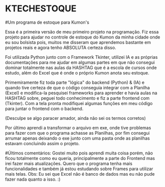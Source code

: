 # KTECHESTOQUE
 #Um programa de estoque para Kumon's

 Essa é a primeira versão de meu primeiro projeto na programação. Fiz essa projeto para ajudar no controle de estoque do Kumon da minha cidade onde eu sou bolsista pois,
 muitos me disseram que aprendemos bastante em projetos reais e agora tenho ABSOLUTA certeza disso.

 Foi utilizada Python junto com o Framework Tkinter, utilizei IA e as próprias documentações para me ajudar em algumas partes em que não consegui dominar totalmente nas aulas da 
 HASHTAG que é a escola de cursos onde estudo, além do Excel que é onde o próprio Kumon anota seu estoque. 

 Primemiramente fiz toda parte "lógica" do backend (Python) & (IA) e quando tive certeza de que o código conseguia integrar com a Planilha (Excel) e modifica-la pesquisei frameworks para
 aprender e havia aulas na HASHTAG sobre, peguei todo conhecimento e fiz a parte frontend com (Tkinter). Com a tela pronta modifiquei algumas funções em meu código para juntar 
 o frontend com o backend.

(Desculpe se algo paracer amador, ainda não sei os termos corretos)
 
Por último aprendi a transformar o arquivo em exe, onde tive problemas para fazer com que o programa achasse as Planilhas, por fim consegui arrumar apenas deixando o exe junto com uma
pasta onde as planilhas estavam concluindo assim o projeto.

#Últimos comentários:
Gostei muito pois aprendi muita coisa porém, não ficou totalmente como eu queria, principalmente a parte do Frontend mas irei fazer mais atualizações. Quero que o programa tenha mais
funcionalidades e também já estou estudando sobre Frames para utilizar mais telas. Obs: Eu sei que Excel não é banco de dados mas eu não pude fazer nada quanto a isso. :)
